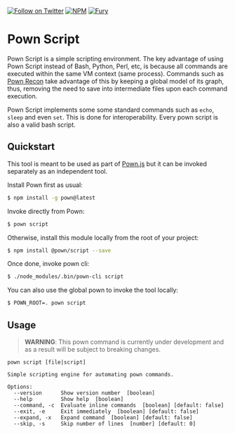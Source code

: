 [![Follow on Twitter](https://img.shields.io/twitter/follow/pownjs.svg?logo=twitter)](https://twitter.com/pownjs)
[![NPM](https://img.shields.io/npm/v/@pown/script.svg)](https://www.npmjs.com/package/@pown/script)
[![Fury](https://img.shields.io/badge/version-2x%20Fury-red.svg)](https://github.com/pownjs/lobby)

# Pown Script 

Pown Script is a simple scripting environment. The key advantage of using Pown Script instead of Bash, Python, Perl, etc, is because all commands are executed within the same VM context (same process). Commands such as [Pown Recon](https://github.com/pownjs/pown-recon) take advantage of this by keeping a global model of its graph, thus, removing the need to save into intermediate files upon each command execution.

Pown Script implements some some standard commands such as `echo`, `sleep` and even `set`. This is done for interoperability. Every pown script is also a valid bash script. 

## Quickstart

This tool is meant to be used as part of [Pown.js](https://github.com/pownjs/pown) but it can be invoked separately as an independent tool.

Install Pown first as usual:

```sh
$ npm install -g pown@latest
```

Invoke directly from Pown:

```sh
$ pown script
```

Otherwise, install this module locally from the root of your project:

```sh
$ npm install @pown/script --save
```

Once done, invoke pown cli:

```sh
$ ./node_modules/.bin/pown-cli script
```

You can also use the global pown to invoke the tool locally:

```sh
$ POWN_ROOT=. pown script
```

## Usage

> **WARNING**: This pown command is currently under development and as a result will be subject to breaking changes.

```
pown script [file|script]

Simple scripting engine for automating pown commands.

Options:
  --version      Show version number  [boolean]
  --help         Show help  [boolean]
  --command, -c  Evaluate inline commands  [boolean] [default: false]
  --exit, -e     Exit immediately  [boolean] [default: false]
  --expand, -x   Expand command  [boolean] [default: false]
  --skip, -s     Skip number of lines  [number] [default: 0]
```
